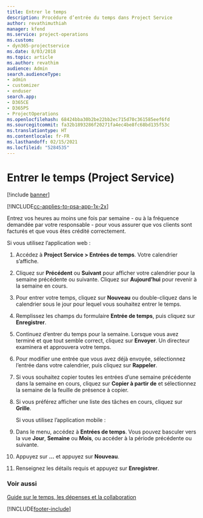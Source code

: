 ```yaml
---
title: Entrer le temps
description: Procédure d’entrée du temps dans Project Service
author: revathimuthiah
manager: kfend
ms.service: project-operations
ms.custom:
- dyn365-projectservice
ms.date: 8/03/2018
ms.topic: article
ms.author: revathim
audience: Admin
search.audienceType:
- admin
- customizer
- enduser
search.app:
- D365CE
- D365PS
- ProjectOperations
ms.openlocfilehash: 68424bba30b2be22bb2ec715d70c361585eef6fd
ms.sourcegitcommit: fa32b1893286f20271fa4ec4be8fc68bd135f53c
ms.translationtype: HT
ms.contentlocale: fr-FR
ms.lasthandoff: 02/15/2021
ms.locfileid: "5284535"
---
```

# <a name="enter-time-project-service"></a>Entrer le temps (Project Service)

[!include [banner](../includes/psa-now-project-operations.md)]

[!INCLUDE[cc-applies-to-psa-app-1x-2x](../includes/cc-applies-to-psa-app-1x-2x.md)]

Entrez vos heures au moins une fois par semaine - ou à la fréquence demandée par votre responsable - pour vous assurer que vos clients sont facturés et que vous êtes crédité correctement.  
  
 Si vous utilisez l’application web :  
  
1. Accédez à **Project Service > Entrées de temps**. Votre calendrier s’affiche.  
  
2. Cliquez sur **Précédent** ou **Suivant** pour afficher votre calendrier pour la semaine précédente ou suivante. Cliquez sur **Aujourd’hui** pour revenir à la semaine en cours.  
  
3. Pour entrer votre temps, cliquez sur **Nouveau** ou double-cliquez dans le calendrier sous le jour pour lequel vous souhaitez entrer le temps.  
  
4. Remplissez les champs du formulaire **Entrée de temps**, puis cliquez sur **Enregistrer**.  
  
5. Continuez d’entrer du temps pour la semaine. Lorsque vous avez terminé et que tout semble correct, cliquez sur **Envoyer**. Un directeur examinera et approuvera votre temps.  
  
6. Pour modifier une entrée que vous avez déjà envoyée, sélectionnez l’entrée dans votre calendrier, puis cliquez sur **Rappeler**.  
  
7. Si vous souhaitez copier toutes les entrées d’une semaine précédente dans la semaine en cours, cliquez sur **Copier à partir de** et sélectionnez la semaine de la feuille de présence à copier.  
  
8. Si vous préférez afficher une liste des tâches en cours, cliquez sur **Grille**.  
  
   Si vous utilisez l’application mobile :  
  
9. Dans le menu, accédez à **Entrées de temps**.     Vous pouvez basculer vers la vue **Jour**, **Semaine** ou **Mois**, ou accéder à la période précédente ou suivante.  
  
10. Appuyez sur **…** et appuyez sur **Nouveau**.  
  
11. Renseignez les détails requis et appuyez sur **Enregistrer**.  
  
### <a name="see-also"></a>Voir aussi  
 [Guide sur le temps, les dépenses et la collaboration](../psa/time-expense-collaboration-guide.md)


[!INCLUDE[footer-include](../includes/footer-banner.md)]